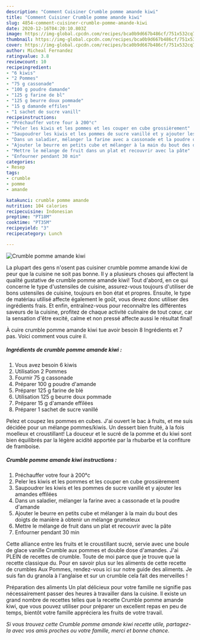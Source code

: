 ```yaml
---
description: "Comment Cuisiner Crumble pomme amande kiwi"
title: "Comment Cuisiner Crumble pomme amande kiwi"
slug: 4854-comment-cuisiner-crumble-pomme-amande-kiwi
date: 2020-12-16T04:20:10.803Z
image: https://img-global.cpcdn.com/recipes/bca0b9d667b486cf/751x532cq70/crumble-pomme-amande-kiwi-photo-principale-de-la-recette.jpg
thumbnail: https://img-global.cpcdn.com/recipes/bca0b9d667b486cf/751x532cq70/crumble-pomme-amande-kiwi-photo-principale-de-la-recette.jpg
cover: https://img-global.cpcdn.com/recipes/bca0b9d667b486cf/751x532cq70/crumble-pomme-amande-kiwi-photo-principale-de-la-recette.jpg
author: Micheal Fernandez
ratingvalue: 3.8
reviewcount: 10
recipeingredient:
- "6 kiwis"
- "2 Pommes"
- "75 g cassonade"
- "100 g poudre damande"
- "125 g farine de bl"
- "125 g beurre doux pommade"
- "15 g damande effiles"
- "1 sachet de sucre vanill"
recipeinstructions:
- "Préchauffer votre four à 200°c"
- "Peler les kiwis et les pommes et les couper en cube grossièrement"
- "Saupoudrer les kiwis et les pommes de sucre vanillé et y ajouter les amandes effilées"
- "Dans un saladier, mélanger la farine avec a cassonade et la poudre d&#39;amande"
- "Ajouter le beurre en petits cube et mélanger à la main du bout des doigts de manière à obtenir un mélange grumeleux"
- "Mettre le mélange de fruit dans un plat et recouvrir avec la pâte"
- "Enfourner pendant 30 min"
categories:
- Resep
tags:
- crumble
- pomme
- amande

katakunci: crumble pomme amande 
nutrition: 104 calories
recipecuisine: Indonesian
preptime: "PT18M"
cooktime: "PT35M"
recipeyield: "3"
recipecategory: Lunch

---
```



![Crumble pomme amande kiwi](https://img-global.cpcdn.com/recipes/bca0b9d667b486cf/751x532cq70/crumble-pomme-amande-kiwi-photo-principale-de-la-recette.jpg)

La plupart des gens n'osent pas cuisiner crumble pomme amande kiwi de peur que la cuisine ne soit pas bonne. Il y a plusieurs choses qui affectent la qualité gustative de crumble pomme amande kiwi! Tout d'abord, en ce qui concerne le type d'ustensiles de cuisine, assurez-vous toujours d'utiliser de bons ustensiles de cuisine, toujours en bon état et propres. Ensuite, le type de matériau utilisé affecte également le goût, vous devez donc utiliser des ingrédients frais. Et enfin, entraînez-vous pour reconnaître les différentes saveurs de la cuisine, profitez de chaque activité culinaire de tout cœur, car la sensation d'être excité, calme et non pressé affecte aussi le résultat final!

<!--inarticleads1-->

À cuire crumble pomme amande kiwi tue avoir besoin 8 Ingrédients et 7 pas. Voici comment vous cuire il.

##### Ingrédients de crumble pomme amande kiwi :

1. Vous avez besoin 6 kiwis
1. Utilisation 2 Pommes
1. Fournir 75 g cassonade
1. Préparer 100 g poudre d&#39;amande
1. Préparer 125 g farine de blé
1. Utilisation 125 g beurre doux pommade
1. Préparer 15 g d&#39;amande effilées
1. Préparer 1 sachet de sucre vanillé


Pelez et coupez les pommes en cubes. J&#39;ai ouvert le bac à fruits, et me suis décidée pour un mélange pommes/kiwis. Un dessert bien fruité, à la fois moelleux et croustillant! La douceur et le sucré de la pomme et du kiwi sont bien équilibrés par la légère acidité apportée par la rhubarbe et la confiture de framboise. 

<!--inarticleads2-->

##### Crumble pomme amande kiwi instructions :

1. Préchauffer votre four à 200°c
1. Peler les kiwis et les pommes et les couper en cube grossièrement
1. Saupoudrer les kiwis et les pommes de sucre vanillé et y ajouter les amandes effilées
1. Dans un saladier, mélanger la farine avec a cassonade et la poudre d&#39;amande
1. Ajouter le beurre en petits cube et mélanger à la main du bout des doigts de manière à obtenir un mélange grumeleux
1. Mettre le mélange de fruit dans un plat et recouvrir avec la pâte
1. Enfourner pendant 30 min


Cette alliance entre les fruits et le croustillant sucré, servie avec une boule de glace vanille Crumble aux pommes et double dose d&#39;amandes. J&#39;ai PLEIN de recettes de crumble. Toute de moi parce que je trouve que la recette classique du. Pour en savoir plus sur les aliments de cette recette de crumbles Aux Pommes, rendez-vous ici sur notre guide des aliments. Je suis fan du granola à l&#39;anglaise et sur un crumble cela fait des merveilles ! 

<!--inarticleads1-->

<p>
Préparation des aliments Un plat délicieux pour votre famille ne signifie pas nécessairement passer des heures à travailler dans la cuisine. Il existe un grand nombre de recettes telles que la recette Crumble pomme amande kiwi, que vous pouvez utiliser pour préparer un excellent repas en peu de temps, bientôt votre famille appréciera les fruits de votre travail.
</p>

<p>
<i>Si vous trouvez cette Crumble pomme amande kiwi recette utile, partagez-la avec vos amis proches ou votre famille, merci et bonne chance.</i>
</p>
